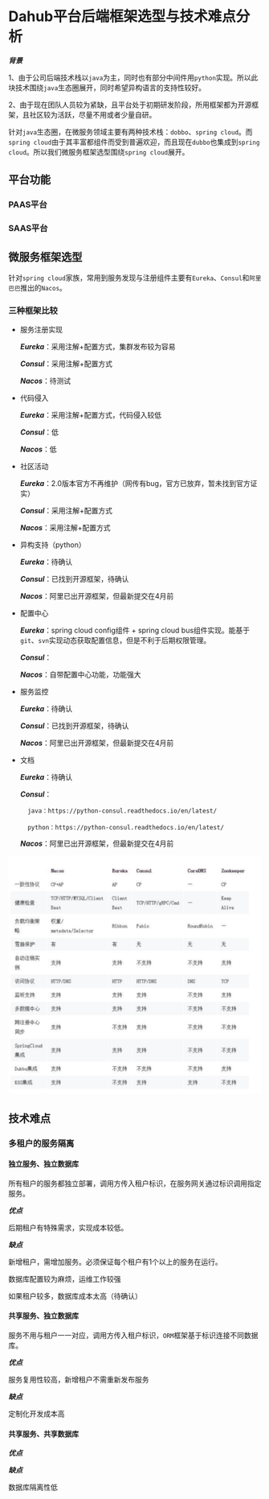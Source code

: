 # Dahub平台后端框架选型与技术难点分析


***背景***

1、由于公司后端技术栈以`java`为主，同时也有部分中间件用`python`实现。所以此块技术围绕`java`生态圈展开，同时希望异构语言的支持性较好。

2、由于现在团队人员较为紧缺，且平台处于初期研发阶段，所用框架都为开源框架，且社区较为活跃，尽量不用或者少量自研。

针对`java`生态圈，在微服务领域主要有两种技术栈：`dobbo`、`spring cloud`。而`spring cloud`由于其丰富都组件而受到普遍欢迎，而且现在`dubbo`也集成到`spring cloud`。所以我们微服务框架选型围绕`spring cloud`展开。

## 平台功能

### PAAS平台



### SAAS平台




## 微服务框架选型

针对`spring cloud`家族，常用到服务发现与注册组件主要有`Eureka`、`Consul`和`阿里巴巴`推出的`Nacos`。


### 三种框架比较

+ 服务注册实现

    ***Eureka***：采用注解+配置方式，集群发布较为容易

    ***Consul***：采用注解+配置方式

    ***Nacos***：待测试

+ 代码侵入

    ***Eureka***：采用注解+配置方式，代码侵入较低

    ***Consul***：低

    ***Nacos***：低



+ 社区活动

    ***Eureka***：2.0版本官方不再维护（网传有bug，官方已放弃，暂未找到官方证实）

    ***Consul***：采用注解+配置方式

    ***Nacos***：采用注解+配置方式

+ 异构支持（python）

    ***Eureka***：待确认

    ***Consul***：已找到开源框架，待确认

    ***Nacos***：阿里已出开源框架，但最新提交在4月前

+ 配置中心

    ***Eureka***：spring cloud config组件 + spring cloud bus组件实现。能基于`git`、`svn`实现动态获取配置信息，但是不利于后期权限管理。

    ***Consul***：

    ***Nacos***：自带配置中心功能，功能强大

+ 服务监控

    ***Eureka***：待确认

    ***Consul***：已找到开源框架，待确认

    ***Nacos***：阿里已出开源框架，但最新提交在4月前

+ 文档

    ***Eureka***：待确认

    ***Consul***：
        
        java：https://python-consul.readthedocs.io/en/latest/

        python：https://python-consul.readthedocs.io/en/latest/

    ***Nacos***：阿里已出开源框架，但最新提交在4月前

![](../img/注册中心框架对比.jpg)

## 技术难点

### 多租户的服务隔离

#### 独立服务、独立数据库

所有租户的服务都独立部署，调用方传入租户标识，在服务网关通过标识调用指定服务。

***优点***
 
 后期租户有特殊需求，实现成本较低。

***缺点***

 新增租户，需增加服务。必须保证每个租户有1个以上的服务在运行。

 数据库配置较为麻烦，运维工作较强

 如果租户较多，数据库成本太高（待确认）


#### 共享服务、独立数据库

服务不用与租户一一对应，调用方传入租户标识，`ORM`框架基于标识连接不同数据库。

***优点***

服务复用性较高，新增租户不需重新发布服务

***缺点***

定制化开发成本高

#### 共享服务、共享数据库

***优点***

***缺点***

数据库隔离性低


